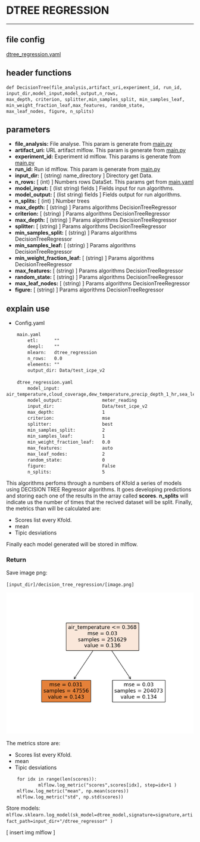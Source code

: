 # DTREE REGRESSION
---
## file config
[dtree_regression.yaml](../Config/dtree_regression.yaml)

## header functions

~~~
def DecisionTree(file_analysis,artifact_uri,experiment_id, run_id, input_dir,model_input,model_output,n_rows, 
max_depth, criterion, splitter,min_samples_split, min_samples_leaf, min_weight_fraction_leaf,max_features, random_state,
max_leaf_nodes, figure, n_splits)
~~~
## parameters
*   **file_analysis:** File analyse. This param is generate from [main.py](../main.py)
*   **artifact_uri:** URL artifact mlflow. This param is generate from [main.py](../main.py)
*   **experiment_id:** Experiment id mlflow. This params is generate from [main.py](../main.py)
*   **run_id:** Run id mlflow. This param is generate from [main.py](../main.py)
*   **input_dir:** [ (string) name_directory ] Directory get Data.
*   **n_rows:** [ (int) ] Numbers rows DataSet. This params get from [main.yaml](main.yaml)
*   **model_input:** [ (list string) fields ] Fields input for run algorithms.
*   **model_output:** [ (list string) fields ] Fields output for run algorithms.
*   **n_splits:**  [ (int) ] Number trees
*   **max_depth:** [ (string) ] Params algorithms DecisionTreeRegressor
*   **criterion:** [ (string) ] Params algorithms DecisionTreeRegressor
*   **max_depth:** [ (string) ] Params algorithms DecisionTreeRegressor
*   **splitter:** [ (string) ] Params algorithms DecisionTreeRegressor
*   **min_samples_split:** [ (string) ] Params algorithms DecisionTreeRegressor
*   **min_samples_leaf:** [ (string) ] Params algorithms DecisionTreeRegressor
*   **min_weight_fraction_leaf:** [ (string) ] Params algorithms DecisionTreeRegressor
*   **max_features:** [ (string) ] Params algorithms DecisionTreeRegressor
*   **random_state:** [ (string) ] Params algorithms DecisionTreeRegressor
*   **max_leaf_nodes:** [ (string) ] Params algorithms DecisionTreeRegressor
*   **figure:** [ (string) ] Params algorithms DecisionTreeRegressor

## explain use

* Config.yaml

~~~
    main.yaml
        etl:      ""
        deepl:    ""
        mlearn:   dtree_regression
        n_rows:   0.0
        elements: ""
        output_dir: Data/test_icpe_v2

    dtree_regression.yaml
        model_input:                air_temperature,cloud_coverage,dew_temperature,precip_depth_1_hr,sea_level_pressure,wind_speed,meter_reading
        model_output:               meter_reading 
        input_dir:                  Data/test_icpe_v2
        max_depth:                  1
        criterion:                  mse
        splitter:                   best
        min_samples_split:          2
        min_samples_leaf:           1
        min_weight_fraction_leaf:   0.0
        max_features:               auto
        max_leaf_nodes:             2
        random_state:               0
        figure:                     False
        n_splits:                   5

~~~
This algorithms perfoms through a numbers of Kfold a series  of models using DECISION TREE Regressor algorithms. It goes developing predictions and storing each one of the results in the array called **scores**.
**n_splits** will indicate us the number of times that the recived dataset will be split.  Finally, the metrics than  will be calculated are:

- Scores list every Kfold.
- mean
- Tipic desviations

Finally each model generated will be stored in mlflow.

### Return

Save image png:

`[input_dir]/decision_tree_regression/[image.png]`

![dtree_regression](img/dtree.png)


The metrics store are:
- Scores list every Kfold.
- mean
- Tipic desviations
~~~
    for idx in range(len(scores)):
            mlflow.log_metric("scores",scores[idx], step=idx+1 )
    mlflow.log_metric("mean", np.mean(scores))
    mlflow.log_metric("std", np.std(scores))
~~~
Store models:
`mlflow.sklearn.log_model(sk_model=dtree_model,signature=signature,artifact_path=input_dir+"/dtree_regressor" )`

[ insert img mlflow ]


